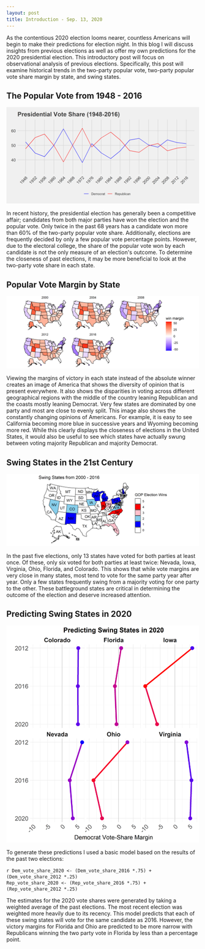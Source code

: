 ```yaml
---
layout: post
title: Introduction - Sep. 13, 2020
---
```


As the contentious 2020 election looms nearer, countless Americans will begin to
make their predictions for election night. In this blog I will discuss insights
from previous elections as well as offer my own predictions for the 2020
presidential election. This introductory post will focus on observational
analysis of previous elections. Specifically, this post will examine historical
trends in the two-party popular vote, two-party popular vote share margin by
state, and swing states.

## The Popular Vote from 1948 - 2016

![picture](../images/PV_national_historical.png)

In recent history, the presidential election has generally been a competitive
affair; candidates from both major parties have won the election and the popular
vote. Only twice in the past 68 years has a candidate won more than 60% of
the two-party popular vote share. Additionally, elections are frequently decided
by only a few popular vote percentage points. However, due to the electoral
college, the share of the popular vote won by each candidate is not the only
measure of an election's outcome. To determine the closeness of past elections,
it may be more beneficial to look at the two-party vote share in each state.

## Popular Vote Margin by State

![picture](../images/victory_margins_historical.png)

Viewing the margins of victory in each state instead of the absolute winner
creates an image of America that shows the diversity of opinion that is present
everywhere. It also shows the disparities in voting across different
geographical regions with the middle of the country leaning Republican and the
coasts mostly leaning Democrat. Very few states are dominated by one party and
most are close to evenly split. This image also shows the constantly changing
opinions of Americans. For example, it is easy to see California becoming more
blue in successive years and Wyoming becoming more red. While this clearly
displays the closeness of elections in the United States, it would also be
useful to see which states have actually swung between voting majority
Republican and majority Democrat.

## Swing States in the 21st Century

![picture](../images/swing_states_historical.png)

In the past five elections, only 13 states have voted for both parties at least
once. Of these, only six voted for both parties at least twice: Nevada, Iowa,
Virginia, Ohio, Florida, and Colorado. This shows that while vote margins are
very close in many states, most tend to vote for the same party year after year.
Only a few states frequently swing from a majority voting for one party to the
other. These battleground states are critical in determining the outcome of the
election and deserve increased attention.

## Predicting Swing States in 2020

![picture](../images/swing_state_margins.png)

To generate these predictions I used a basic model based on the results of the past two elections:

```
r Dem_vote_share_2020 <- (Dem_vote_share_2016 *.75) + (Dem_vote_share_2012 *.25)
Rep_vote_share_2020 <- (Rep_vote_share_2016 *.75) + (Rep_vote_share_2012 *.25)
```

The estimates for the 2020 vote shares were generated by taking a weighted average of the past elections. The most recent election was weighted more heavily due to its recency. This model predicts that each of these swing states will vote for the same candidate as 2016. However, the victory margins for Florida and Ohio are predicted to be more narrow with Republicans winning the two party vote in Florida by less than a percentage point. 
